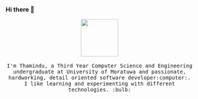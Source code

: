 ### Hi there 👋

<!--
**ThaminduR/ThaminduR** is a ✨ _special_ ✨ repository because its `README.md` (this file) appears on your GitHub profile.

Here are some ideas to get you started:

- 🔭 I’m currently working on ...
- 🌱 I’m currently learning ...
- 👯 I’m looking to collaborate on ...
- 🤔 I’m looking for help with ...
- 💬 Ask me about ...
- 📫 How to reach me: ...
- 😄 Pronouns: ...
- ⚡ Fun fact: ...
-->

<p align="center">
  <img src="https://raw.githubusercontent.com/ThaminduR/ThaminduR/master/img/intro.gif" width=100>
  <br><br>
  <samp>
    I'm Thamindu, a Third Year Computer Science and Engineering undergraduate at University of Moratuwa and passionate, hardworking, detail oriented software developer:computer:. 
    I like learning and experimenting with different technologies. :bulb:
  </samp>
</p>
